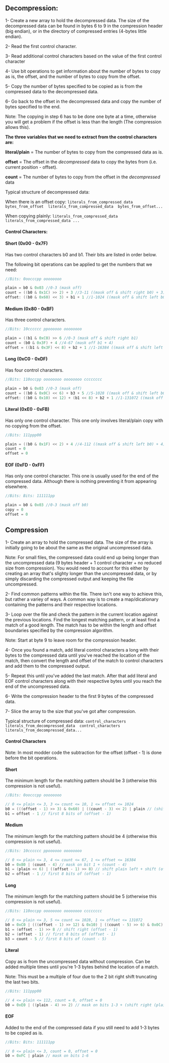 ## Decompression:

1- Create a new array to hold the decompressed data. The size of the decompressed data can be found in bytes 6 to 9 in the compression header (big endian), or in the directory of compressed entries (4-bytes little endian).

2- Read the first control character.

3- Read additional control characters based on the value of the first control character

4- Use bit operations to get information about the number of bytes to copy as is, the offset, and the number of bytes to copy from the offset.

5- Copy the number of bytes specified to be copied as is from the compressed data to the decompressed data.

6- Go back to the offset in the decompressed data and copy the number of bytes specified to the end.

Note: The copying in step 6 has to be done one byte at a time, otherwise you will get a problem if the offset is less than the length (The compression allows this).

**The three variables that we need to extract from the control characters are:**

**literal/plain** = The number of bytes to copy from the compressed data as is.

**offset** = The offset in the *decompressed* data to copy the bytes from (i.e. current position - offset).

**count** = The number of bytes to copy from the offset in the *decompressed* data

Typical structure of decompressed data:

When there is an offset copy: `literals_from_compressed_data  bytes_from_offset  literals_from_compressed_data  bytes_from_offset...`

When copying plainly: `literals_from_compressed_data  literals_from_compressed_data ...`

#### Control Characters:

#### Short (0x00 - 0x7F)

Has two control characters b0 and b1. Their bits are listed in order below.

The following bit operations can be applied to get the numbers that we need:

```C
//Bits: 0oocccpp oooooooo

plain = b0 & 0x03 //0-3 (mask off)
count = ((b0 & 0x1C) >> 2) + 3 //3-11 ((mask off & shift right b0) + 3)
offset: ((b0 & 0x60) << 3) + b1 + 1 //1-1024 ((mask off & shift left b0) + b1 + 1)
```

#### Medium (0x80 - 0xBF)

Has three control characters.

```C
//Bits: 10cccccc ppoooooo oooooooo

plain = ((b1 & 0xC0) >> 6 //0-3 (mask off & shift right b1)
count = (b0 & 0x3F) + 4 //4-67 (mask off b1 + 4)
offset = ((b1 & 0x3F) << 8) + b2 + 1 //1-16384 ((mask off & shift left b1) + b2 + 1)
```

#### Long (0xC0 - 0xDF)

Has four control characters.

```C
//Bits: 110occpp oooooooo oooooooo cccccccc

plain = b0 & 0x03 //0-3 (mask off)
count = ((b0 & 0x0C) << 6) + b3 + 5 //5-1028 ((mask off & shift left b0) + b3 + 5)
offset: ((b0 & 0x10) << 12) + (b1 << 8) + b2 + 1 //1-131072 ((mask off & shift left b0) + (shift left b1) + b2 + 1)
```
#### Literal (0xE0 - 0xFB)

Has only one control character. This one only involves literal/plain copy with no copying from the offset.

```C
//Bits: 111ppp00

plain = ((b0 & 0x1F) << 2) + 4 //4-112 ((mask off & shift left b0) + 4)
count = 0
offset = 0
```

#### EOF (0xFD - 0xFF)

Has only one control character. This one is usually used for the end of the compressed data. Although there is nothing preventing it from appearing elsewhere.

```C
//Bits: Bits: 111111pp

plain = b0 & 0x03 //0-3 (mask off b0)
copy = 0
offset = 0
```

## Compression

1- Create an array to hold the compressed data. The size of the array is initially going to be about the same as the original uncompressed data.

Note: For small files, the compressed data could end up being longer than the uncompressed data (9 bytes header + 1 control character + no reduced size from compression). You would need to account for this either by creating an array that's slighty longer than the uncompressed data, or by simply discarding the compressed output and keeping the file uncompressed.

2- Find common patterns within the file. There isn't one way to achieve this, but rather a variey of ways. A common way is to create a map/dicationary containing the patterns and their respective locations.

3- Loop over the file and check the pattern in the current location against the previous locations. Find the longest matching pattern, or at least find a match of a good length. The match has to be within the length and offset boundaries specified by the compression algorithm.

Note: Start at byte 9 to leave room for the compression header.

4- Once you found a match, add literal control characters a long with their bytes to the compressed data until you've reached the location of the match, then convert the length and offset of the match to control characters and add them to the compressed output.

5- Repeat this until you've added the last match. After that add literal and EOF control characters along with their respective bytes until you reach the end of the uncompressed data.

6- Write the compression header to the first 9 bytes of the compressed data.

7- Slice the array to the size that you've got after compression.

Typical structure of compressed data: `control_characters literals_from_decompressed_data  control_characters  literals_from_decompressed_data...`

#### Control Characters

Note: In most modder code the subtraction for the offset (offset - 1) is done before the bit operations.

#### Short

The minimum length for the matching pattern should be 3 (otherwise this compression is not useful).

```C
//Bits: 0oocccpp oooooooo

// 0 <= plain <= 3, 3 <= count <= 10, 1 <= offset <= 1024
b0 = (((offset - 1) >> 3) & 0x60) | ((count - 3) << 2) | plain // (shift right & mask off (offset - 1)) + (shift left (count - 3))
b1 = offset - 1 // first 8 bits of (offset - 1)
```

#### Medium

The minimum length for the matching pattern should be 4 (otherwise this compression is not useful).

```C
//Bits: 10cccccc ppoooooo oooooooo

// 0 <= plain <= 3, 4 <= count <= 67, 1 <= offset <= 16384
b0 = 0x80 | (count - 4) // mask on bit 1 + (count - 4)
b1 = (plain << 6) | ((offset - 1) >> 8) // shift plain left + shift (offset - 1) right
b2 = offset - 1 // first 8 bits of (offset - 1)
```

#### Long

The minimum length for the matching pattern should be 5 (otherwise this compression is not useful).

```C
//Bits: 110occpp oooooooo oooooooo cccccccc

// 0 <= plain <= 3, 5 <= count <= 1028, 1 <= offset <= 131072
b0 = 0xC0 | (((offset - 1) >> 12) & 0x10) | ((count - 5) >> 6) & 0x0C) | plain // (mask on bit 1-2 + (shift right & mask off (offset - 1)) + (shift right & mask off (count - 5)) + plain
b1 = (offset - 1) >> 8 // shift right (offset - 1)
b2 = (offset - 1) // first 8 bits of (offset - 1)
b3 = count - 5 // first 8 bits of (count - 5)
```
#### Literal

Copy as is from the uncompressed data without compression. Can be added multiple times until you're 1-3 bytes behind the location of a match.

Note: This must be a multiple of four due to the 2 bit right shift truncating the last two bits.

```C
//Bits: 111ppp00

// 4 <= plain <= 112, count = 0, offset = 0
b0 = 0xE0 | ((plain - 4) >> 2) // mask on bits 1-3 + (shift right (plain - 4))
```

#### EOF

Added to the end of the compressed data if you still need to add 1-3 bytes to be copied as is.

```C
//Bits: Bits: 111111pp

// 0 <= plain <= 3, count = 0, offset = 0
b0 = 0xFC | plain // mask on bits 1-6
```
